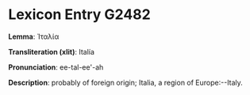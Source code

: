 # Lexicon Entry G2482

**Lemma**: Ἰταλία

**Transliteration (xlit)**: Italía

**Pronunciation**: ee-tal-ee'-ah

**Description**:
probably of foreign origin; Italia, a region of Europe:--Italy.
